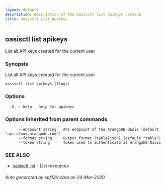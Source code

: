 ```yaml
---
layout: default
description: Description of the oasisctl list apikeys command
title: Oasisctl List Apikeys
---
```

## oasisctl list apikeys

List all API keys created for the current user

### Synopsis

List all API keys created for the current user

```
oasisctl list apikeys [flags]
```

### Options

```
  -h, --help   help for apikeys
```

### Options inherited from parent commands

```
      --endpoint string   API endpoint of the ArangoDB Oasis (default "api.cloud.arangodb.com")
      --format string     Output format (table|json) (default "table")
      --token string      Token used to authenticate at ArangoDB Oasis
```

### SEE ALSO

* [oasisctl list](oasisctl_list.md)	 - List resources

###### Auto generated by spf13/cobra on 24-Mar-2020
